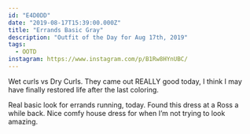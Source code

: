 ```yaml
---
id: "E4D0DD"
date: "2019-08-17T15:39:00.000Z"
title: "Errands Basic Gray"
description: "Outfit of the Day for Aug 17th, 2019"
tags:
  - OOTD
instagram: https://www.instagram.com/p/B1Rw8HYnUBC/
---
```

Wet curls vs Dry Curls. They came out REALLY good today, I think I may have finally restored life after the last coloring.

Real basic look for errands running, today. Found this dress at a Ross a while back. Nice comfy house dress for when I’m not trying to look amazing.

